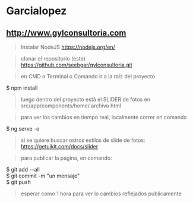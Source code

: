 # Garcialopez
## http://www.gylconsultoria.com


> Instalar NodeJS https://nodejs.org/en/

> clonar el repositorio (este) https://github.com/seebgar/gylconsultoria.git

> en CMD o Terminal o Comando ir a la raiz del proyecto

$ npm install <br/>

> luego dentro del proyecto está el SLIDER de fotos en src/app/components/home/ archivo html

> para ver los cambios en tiempo real, localmente correr en comando

$ ng serve -o <br/>

> si se quiere buscar ostros estilos de slide de fotos: https://getuikit.com/docs/slider

> para publicar la pagina, en comando:

$ git add --all <br/>
$ git commit -m "un mensaje" <br/>
$ git push  <br/>

> esperar como 1 hora para ver lo cambios reflejados publicamente
